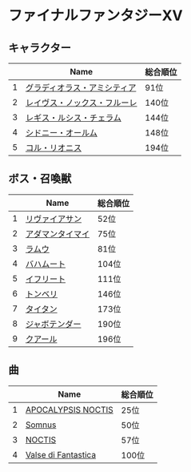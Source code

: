 # ファイナルファンタジーXV

## キャラクター
||Name|総合順位|
|-|-|-|
|1|[グラディオラス・アミシティア](https://www.google.co.jp/search?hl=jp&gl=JP&tbm=isch&q=%E3%82%B0%E3%83%A9%E3%83%87%E3%82%A3%E3%82%AA%E3%83%A9%E3%82%B9%E3%83%BB%E3%82%A2%E3%83%9F%E3%82%B7%E3%83%86%E3%82%A3%E3%82%A2+%E3%83%95%E3%82%A1%E3%82%A4%E3%83%8A%E3%83%AB%E3%83%95%E3%82%A1%E3%83%B3%E3%82%BF%E3%82%B8%E3%83%BCXV)|91位|
|2|[レイヴス・ノックス・フルーレ](https://www.google.co.jp/search?hl=jp&gl=JP&tbm=isch&q=%E3%83%AC%E3%82%A4%E3%83%B4%E3%82%B9%E3%83%BB%E3%83%8E%E3%83%83%E3%82%AF%E3%82%B9%E3%83%BB%E3%83%95%E3%83%AB%E3%83%BC%E3%83%AC+%E3%83%95%E3%82%A1%E3%82%A4%E3%83%8A%E3%83%AB%E3%83%95%E3%82%A1%E3%83%B3%E3%82%BF%E3%82%B8%E3%83%BCXV)|140位|
|3|[レギス・ルシス・チェラム](https://www.google.co.jp/search?hl=jp&gl=JP&tbm=isch&q=%E3%83%AC%E3%82%AE%E3%82%B9%E3%83%BB%E3%83%AB%E3%82%B7%E3%82%B9%E3%83%BB%E3%83%81%E3%82%A7%E3%83%A9%E3%83%A0+%E3%83%95%E3%82%A1%E3%82%A4%E3%83%8A%E3%83%AB%E3%83%95%E3%82%A1%E3%83%B3%E3%82%BF%E3%82%B8%E3%83%BCXV)|144位|
|4|[シドニー・オールム](https://www.google.co.jp/search?hl=jp&gl=JP&tbm=isch&q=%E3%82%B7%E3%83%89%E3%83%8B%E3%83%BC%E3%83%BB%E3%82%AA%E3%83%BC%E3%83%AB%E3%83%A0+%E3%83%95%E3%82%A1%E3%82%A4%E3%83%8A%E3%83%AB%E3%83%95%E3%82%A1%E3%83%B3%E3%82%BF%E3%82%B8%E3%83%BCXV)|148位|
|5|[コル・リオニス](https://www.google.co.jp/search?hl=jp&gl=JP&tbm=isch&q=%E3%82%B3%E3%83%AB%E3%83%BB%E3%83%AA%E3%82%AA%E3%83%8B%E3%82%B9+%E3%83%95%E3%82%A1%E3%82%A4%E3%83%8A%E3%83%AB%E3%83%95%E3%82%A1%E3%83%B3%E3%82%BF%E3%82%B8%E3%83%BCXV)|194位|

## ボス・召喚獣
||Name|総合順位|
|-|-|-|
|1|[リヴァイアサン](https://www.google.co.jp/search?hl=jp&gl=JP&tbm=isch&q=%E3%83%AA%E3%83%B4%E3%82%A1%E3%82%A4%E3%82%A2%E3%82%B5%E3%83%B3+%E3%83%95%E3%82%A1%E3%82%A4%E3%83%8A%E3%83%AB%E3%83%95%E3%82%A1%E3%83%B3%E3%82%BF%E3%82%B8%E3%83%BCXV)|52位|
|2|[アダマンタイマイ](https://www.google.co.jp/search?hl=jp&gl=JP&tbm=isch&q=%E3%82%A2%E3%83%80%E3%83%9E%E3%83%B3%E3%82%BF%E3%82%A4%E3%83%9E%E3%82%A4+%E3%83%95%E3%82%A1%E3%82%A4%E3%83%8A%E3%83%AB%E3%83%95%E3%82%A1%E3%83%B3%E3%82%BF%E3%82%B8%E3%83%BCXV)|75位|
|3|[ラムウ](https://www.google.co.jp/search?hl=jp&gl=JP&tbm=isch&q=%E3%83%A9%E3%83%A0%E3%82%A6+%E3%83%95%E3%82%A1%E3%82%A4%E3%83%8A%E3%83%AB%E3%83%95%E3%82%A1%E3%83%B3%E3%82%BF%E3%82%B8%E3%83%BCXV)|81位|
|4|[バハムート](https://www.google.co.jp/search?hl=jp&gl=JP&tbm=isch&q=%E3%83%90%E3%83%8F%E3%83%A0%E3%83%BC%E3%83%88+%E3%83%95%E3%82%A1%E3%82%A4%E3%83%8A%E3%83%AB%E3%83%95%E3%82%A1%E3%83%B3%E3%82%BF%E3%82%B8%E3%83%BCXV)|104位|
|5|[イフリート](https://www.google.co.jp/search?hl=jp&gl=JP&tbm=isch&q=%E3%82%A4%E3%83%95%E3%83%AA%E3%83%BC%E3%83%88+%E3%83%95%E3%82%A1%E3%82%A4%E3%83%8A%E3%83%AB%E3%83%95%E3%82%A1%E3%83%B3%E3%82%BF%E3%82%B8%E3%83%BCXV)|111位|
|6|[トンベリ](https://www.google.co.jp/search?hl=jp&gl=JP&tbm=isch&q=%E3%83%88%E3%83%B3%E3%83%99%E3%83%AA+%E3%83%95%E3%82%A1%E3%82%A4%E3%83%8A%E3%83%AB%E3%83%95%E3%82%A1%E3%83%B3%E3%82%BF%E3%82%B8%E3%83%BCXV)|146位|
|7|[タイタン](https://www.google.co.jp/search?hl=jp&gl=JP&tbm=isch&q=%E3%82%BF%E3%82%A4%E3%82%BF%E3%83%B3+%E3%83%95%E3%82%A1%E3%82%A4%E3%83%8A%E3%83%AB%E3%83%95%E3%82%A1%E3%83%B3%E3%82%BF%E3%82%B8%E3%83%BCXV)|173位|
|8|[ジャボテンダー](https://www.google.co.jp/search?hl=jp&gl=JP&tbm=isch&q=%E3%82%B8%E3%83%A3%E3%83%9C%E3%83%86%E3%83%B3%E3%83%80%E3%83%BC+%E3%83%95%E3%82%A1%E3%82%A4%E3%83%8A%E3%83%AB%E3%83%95%E3%82%A1%E3%83%B3%E3%82%BF%E3%82%B8%E3%83%BCXV)|190位|
|9|[クアール](https://www.google.co.jp/search?hl=jp&gl=JP&tbm=isch&q=%E3%82%AF%E3%82%A2%E3%83%BC%E3%83%AB+%E3%83%95%E3%82%A1%E3%82%A4%E3%83%8A%E3%83%AB%E3%83%95%E3%82%A1%E3%83%B3%E3%82%BF%E3%82%B8%E3%83%BCXV)|196位|

## 曲
||Name|総合順位|
|-|-|-|
|1|[APOCALYPSIS NOCTIS](https://www.youtube.com/results?search_query=APOCALYPSIS+NOCTIS+%E3%83%95%E3%82%A1%E3%82%A4%E3%83%8A%E3%83%AB%E3%83%95%E3%82%A1%E3%83%B3%E3%82%BF%E3%82%B8%E3%83%BCXV)|25位|
|2|[Somnus](https://www.youtube.com/results?search_query=Somnus+%E3%83%95%E3%82%A1%E3%82%A4%E3%83%8A%E3%83%AB%E3%83%95%E3%82%A1%E3%83%B3%E3%82%BF%E3%82%B8%E3%83%BCXV)|50位|
|3|[NOCTIS](https://www.youtube.com/results?search_query=NOCTIS+%E3%83%95%E3%82%A1%E3%82%A4%E3%83%8A%E3%83%AB%E3%83%95%E3%82%A1%E3%83%B3%E3%82%BF%E3%82%B8%E3%83%BCXV)|57位|
|4|[Valse di Fantastica](https://www.youtube.com/results?search_query=Valse+di+Fantastica+%E3%83%95%E3%82%A1%E3%82%A4%E3%83%8A%E3%83%AB%E3%83%95%E3%82%A1%E3%83%B3%E3%82%BF%E3%82%B8%E3%83%BCXV)|100位|

